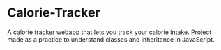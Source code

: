 # Calorie-Tracker
A calorie tracker webapp that lets you track your calorie intake. Project made as a practice to understand classes and inheritance in JavaScript.
